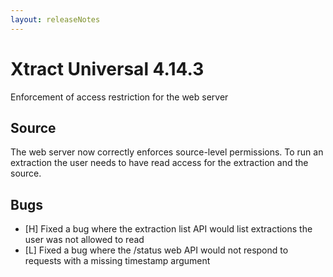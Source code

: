 ```yaml
---
layout: releaseNotes
---
```


# Xtract Universal 4.14.3

Enforcement of access restriction for the web server

## Source

The web server now correctly enforces source-level permissions. 
To run an extraction the user needs to have read access for the extraction and the source. 

## Bugs

- [H] Fixed a bug where the extraction list API would list extractions the user was not allowed to read
- [L] Fixed a bug where the /status web API would not respond to requests with a missing timestamp argument